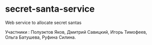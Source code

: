 # secret-santa-service
Web service to allocate secret santas

Участники : Полуэктов Яков, Дмитрий Савицкий, Игорь Тимофеев, Ольга Батушева, Руфина Силина.
